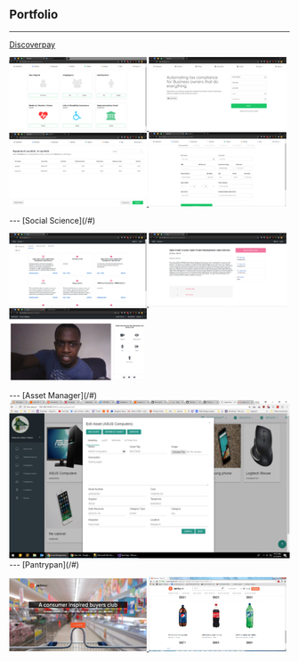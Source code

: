 ## Portfolio

---
[Discoverpay](/#)
<p float="left">
<a href="images/discoverpay 2.PNG" target="_blank">
<img width="49%" src="images/discoverpay 2.PNG?raw=true"/>
</a>
<a href="images/discoverpay 1.PNG" target="_blank">
<img width="49%" src="images/discoverpay 1.PNG?raw=true"/>
</a>
<a href="images/discoverpay 3.PNG" target="_blank">
<img width="49%" src="images/discoverpay 3.PNG?raw=true"/>
</a>
<a href="images/discoverpay 9.PNG" target="_blank">
<img width="49%" src="images/discoverpay 9.PNG?raw=true"/>
</a>
</p>
---
[Social Science](/#)
<p float="left">
<a href="images/social science 1.PNG" target="_blank">
<img width="49%" src="images/social science 1.PNG?raw=true"/>
</a>
<a href="images/social science 2.PNG" target="_blank">
<img width="49%" src="images/social science 2.PNG?raw=true"/>
</a>
<a href="images/social science 4.PNG" target="_blank">
<img width="49%" src="images/social science 4.PNG?raw=true"/>
</a>
</p>
---
[Asset Manager](/#)
<a href="images/asset manager.png" target="_blank">
<img src="images/asset manager.png?raw=true"/>
</a>
---
[Pantrypan](/#)
<p float="left">
<a href="images/pantrypan.jpg" target="_blank">
<img height="131" width="49%" src="images/pantrypan.jpg?raw=true"/>
</a>
<a href="images/pantrypan 2.png" target="_blank">
<img width="49%" src="images/pantrypan 2.png?raw=true"/>
</a>
</p>

